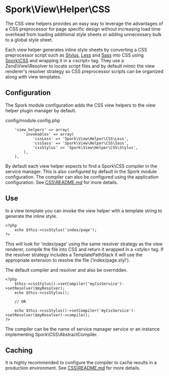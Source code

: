 Spork\View\Helper\CSS
=====================

The CSS view helpers provides an easy way to leverage the advantages of a CSS 
preprocessor for page specific design without increasing load time overhead 
from loading additional style sheets or adding unnecessary bulk to a global 
style sheet.  

Each view helper generates inline style sheets by converting a CSS 
preprocessor script such as [Stylus](http://learnboost.github.io/stylus/), 
[Less](http://lesscss.org/) and [Sass](http://sass-lang.com/) into CSS using
[Spork\CSS](../../../CSS/README.md) and wrapping it in a \<script\> tag. 
They use a Zend\View\Resolver to locate script files and by default mimic the
view renderer's resolver strategy so CSS preprocessor scripts can be organized
along with view templates.

Configuration
-------------

The Spork module configuration adds the CSS view helpers to the view helper
plugin manager by default.

config/module.config.php
```
    'view_helpers' => array(
        'invokables' => array(
            'cssLess' => 'Spork\View\Helper\CSS\Less',
            'cssSass' => 'Spork\View\Helper\CSS\Sass',
            'cssStylus' => 'Spork\View\Helper\CSS\Stylus',
        ),
    ),
```

By default each view helper expects to find a Spork\CSS compiler in the service
manager. This is also configured by default in the Spork module configuration.
The compiler can also be configured using the application configuration.
See [CSS\README.md](../../../CSS/README.md) for more details.

Use
---

In a view template you can invoke the view helper with a template string to
generate the inline style.

```
<?php
	echo $this->cssStylus('index/page');
?>
```

This will look for 'index/page' using the same resolver strategy as the view
renderer, compile the file into CSS and return it wrapped in a \<style\> tag. If 
the resolver strategy includes a TemplatePathStack it will use the appropriate 
extension to resolve the file ('index/page.styl').

The default compiler and resolver and also be overridden.

```
<?php
	$this->cssStylus()->setCompiler('myCssService')->setResolver($myResolver);
	echo $this->cssStylus();
	
	// OR
	
	echo $this->cssStylus()->setCompiler('myCssService')->setResolver($myResolver)->compile();
?>
```

The compiler can be the name of service manager service or an instance 
implementing Spork\CSS\AbstractCompiler.

Caching
-------

It is highly recommended to configure the compiler to cache results in a 
production environment. See [CSS\README.md](../../../CSS/README.md) for more details.